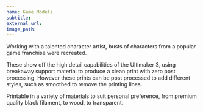 ```yaml
---
name: Game Models
subtitle:
external_url:
image_path:
---
```


Working with a talented character artist, busts of characters from a popular game franchise were recreated.

These show off the high detail capabilities of the Ultimaker 3, using breakaway support material to produce a clean print with zero post processing. However these prints can be post processed to add different styles, such as smoothed to remove the printing lines.

Printable in a variety of materials to suit personal preference, from premium quality black filament, to wood, to transparent.

&nbsp;